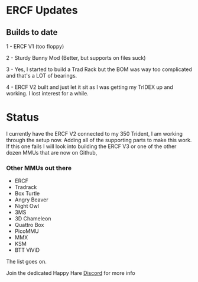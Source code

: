 # ERCF Updates

## Builds to date

1 - ERCF V1 (too floppy)

2 - Sturdy Bunny Mod (Better, but supports on files suck)

3 - Yes, I started to build a Trad Rack but the BOM was way too complicated and that's a LOT of bearings.

4 - ERCF V2 built and just let it sit as I was getting my TrIDEX up and working.  I lost interest for a while.

# Status

I currently have the ERCF V2 connected to my 350 Trident, I am working through the setup now.  Adding all of the supporting parts to make this work.  If this one fails I will look into building the ERCF V3 or one of the other dozen MMUs that are now on Github,


### Other MMUs out there

- ERCF
- Tradrack
- Box Turtle
- Angry Beaver
- Night Owl
- 3MS
- 3D Chameleon
- Quattro Box
- PicoMMU
- MMX
- KSM
- BTT ViViD

The list goes on.

Join the dedicated Happy Hare [Discord](https://discord.gg/aABQUjkZPk) for more info

